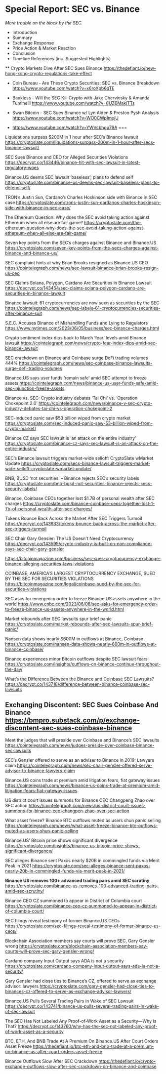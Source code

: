 # Special Report: SEC vs. Binance

_More trouble on the block by the SEC._

- Introduction
- Summary
- Exchange Response
- Price Action & Market Reaction
- Conclusion
- Timeline References (inc. Suggested Highlights)

** Crypto Markets Dive After SEC Sues Binance
https://thedefiant.io/new-hong-kong-crypto-regulations-take-effect

- Coin Bureau - Are These Crypto Securities: SEC vs. Binance Breakdown
	https://www.youtube.com/watch?v=x6roXpb6qTE
- Bankless - Will the SEC Kill Crypto with Jake Chervinsky & Amanda Tuminelli
	https://www.youtube.com/watch?v=8UZ6MakjTTs
- Swan Bitcoin - SEC Sues Binance w/ Lyn Alden & Preston Pysh Analysis
	https://www.youtube.com/watch?v=WO0CWpImojU

- https://www.youtube.com/watch?v=YWVcbhgu79A
===

Liquidations surpass $200M in 1 hour after SEC’s Binance lawsuit
https://cryptoslate.com/liquidations-surpass-200m-in-1-hour-after-secs-binance-lawsuit/

SEC Sues Binance and CEO for Alleged Securities Violations
https://decrypt.co/143446/binance-hit-with-sec-lawsuit-in-latest-regulatory-woes

Binance.US deems SEC lawsuit ‘baseless’; plans to defend self
https://cryptoslate.com/binance-us-deems-sec-lawsuit-baseless-plans-to-defend-self/

TRON’s Justin Sun, Cardano’s Charles Hoskinson side with Binance in SEC case
https://cryptoslate.com/trons-justin-sun-cardanos-charles-hoskinson-side-with-binance-in-sec-case/

The Ethereum Question: Why does the SEC avoid taking action against Ethereum when all else are fair game?
https://cryptoslate.com/the-ethereum-question-why-does-the-sec-avoid-taking-action-against-ethereum-when-all-else-are-fair-game/

Seven key points from the SEC’s charges against Binance and Binance.US
https://cryptoslate.com/seven-key-points-from-the-secs-charges-against-binance-and-binance-us/

SEC complaint hints at why Brian Brooks resigned as Binance​.US CEO
https://cointelegraph.com/news/sec-lawsuit-binance-brian-brooks-resign-us-ceo

SEC Claims Solana, Polygon, Cardano Are Securities in Binance Lawsuit
https://decrypt.co/143454/sec-claims-solana-polygon-cardano-are-securities-in-binance-lawsuit

Binance lawsuit: 61 cryptocurrencies are now seen as securities by the SEC
https://cointelegraph.com/news/sec-labels-61-cryptocurrencies-securities-after-binance-suit

S.E.C. Accuses Binance of Mishandling Funds and Lying to Regulators
https://www.nytimes.com/2023/06/05/business/sec-binance-charges.html

Crypto sentiment index dips back to March ‘fear’ levels amid Binance lawsuit
https://cointelegraph.com/news/crypto-fear-index-dips-amid-sec-binance-lawsuit

SEC crackdown on Binance and Coinbase surge DeFi trading volumes 444%
https://cointelegraph.com/news/sec-coinbase-binance-lawsuits-surge-defi-trading-volumes

Binance.​US says user funds ‘remain safe’ amid SEC attempt to freeze assets
https://cointelegraph.com/news/binance-us-user-funds-safe-amid-sec-injunction-freeze-assets

Binance vs. SEC: Crypto industry debates ‘Tai Chi’ vs. ‘Operation Chokepoint 2.0’
https://cointelegraph.com/news/binance-v-sec-crypto-industry-debates-tai-chi-vs-operation-chokepoint-2

SEC-induced panic saw $53 billion wiped from crypto market
https://cryptoslate.com/sec-induced-panic-saw-53-billion-wiped-from-crypto-market/

Binance CZ says SEC lawsuit is ‘an attack on the entire industry’
https://cryptoslate.com/binance-cz-says-sec-lawsuit-is-an-attack-on-the-entire-industry/

SEC’s Binance lawsuit triggers market-wide selloff: CryptoSlate wMarket Update
https://cryptoslate.com/secs-binance-lawsuit-triggers-market-wide-selloff-cryptoslate-wmarket-update/

BNB, BUSD ‘not securities’ – Binance rejects SEC’s security labels
https://cryptoslate.com/bnb-busd-not-securities-binance-rejects-secs-security-labels/

Binance, Coinbase CEOs together lost $1.7B of personal wealth after SEC charges
https://cryptoslate.com/binance-coinbase-ceos-together-lost-1-7b-of-personal-wealth-after-sec-charges/

Tokens Bounce Back Across the Market After SEC Triggers Turmoil
https://decrypt.co/143633/tokens-bounce-back-across-the-market-after-sec-triggers-turmoil

SEC Chair Gary Gensler: The US Doesn't Need Cryptocurrency
https://decrypt.co/143595/crypto-industry-is-built-on-non-compliance-says-sec-chair-gary-gensler

https://bitcoinmagazine.com/business/sec-sues-cryptocurrency-exchange-binance-alleging-securities-laws-violations

COINBASE, AMERICA’S LARGEST CRYPTOCURRENCY EXCHANGE, SUED BY THE SEC FOR SECURITIES VIOLATIONS
https://bitcoinmagazine.com/legal/coinbase-sued-by-the-sec-for-securities-violations

SEC asks for emergency order to freeze Binance US assets anywhere in the world
https://www.cnbc.com/2023/06/06/sec-asks-for-emergency-order-to-freeze-binance-us-assets-anywhere-in-the-world.html

Market rebounds after SEC lawsuits spur brief panic
https://cryptoslate.com/market-rebounds-after-sec-lawsuits-spur-brief-panic/

Nansen data shows nearly $600M in outflows at Binance, Coinbase
https://cryptoslate.com/nansen-data-shows-nearly-600m-in-outflows-at-binance-coinbase/

Binance experiences minor Bitcoin outflows despite SEC lawsuit fears
https://cryptoslate.com/insights/outflows-on-binance-continue-throughout-the-day/

What’s the Difference Between the Binance and Coinbase SEC Lawsuits?
https://decrypt.co/143718/difference-between-binance-coinbase-sec-lawsuits

Exchanging Discontent: SEC Sues Coinbase And Binance
https://bmpro.substack.com/p/exchange-discontent-sec-sues-coinbase-binance
----

Meet the judges that will preside over Coinbase and Binance’s SEC lawsuits
https://cointelegraph.com/news/judges-preside-over-coinbase-binance-sec-lawsuits

SEC’s Gensler offered to serve as an adviser to Binance in 2019: Lawyers claim
https://cointelegraph.com/news/sec-chair-gensler-offered-serve-advisor-to-binance-lawyers-claim

Binance.US coins trade at premium amid litigation fears, fiat gateway issues
https://cointelegraph.com/news/binance-us-coins-trade-at-premium-amid-litigation-fears-fiat-gateway-issues

US district court issues summons for Binance CEO Changpeng Zhao over SEC action
https://cointelegraph.com/news/us-district-court-issues-summons-for-binance-ceo-changpen-zhao-over-sec-action

What asset freeze? Binance BTC outflows muted as users shun panic selling
https://cointelegraph.com/news/what-asset-freeze-binance-btc-outflows-muted-as-users-shun-panic-selling

Binance.US’ Bitcoin price shows significant divergence
https://cryptoslate.com/insights/binance-us-bitcoin-price-shows-significant-divergence/

SEC alleges Binance sent Paxos nearly $20B in commingled funds via Merit Peak in 2021
https://cryptoslate.com/sec-alleges-binance-sent-paxos-nearly-20b-in-commingled-funds-via-merit-peak-in-2021/

**Binance US removes 100+ advanced trading pairs amid SEC scrutiny**
https://cryptoslate.com/binance-us-removes-100-advanced-trading-pairs-amid-sec-scrutiny/

Binance CEO CZ summoned to appear in District of Columbia court
https://cryptoslate.com/binance-ceo-cz-summoned-to-appear-in-district-of-columbia-court/

SEC filings reveal testimony of former Binance.US CEOs
https://cryptoslate.com/sec-filings-reveal-testimony-of-former-binance-us-ceos/

Blockchain Association members say courts will prove SEC, Gary Gensler wrong
https://cryptoslate.com/blockchain-association-members-say-courts-will-prove-sec-gary-gensler-wrong/

Cardano company Input Output says ADA is not a security
https://cryptoslate.com/cardano-company-input-output-says-ada-is-not-a-security/

Gary Gensler had close ties to Binance’s CZ, offered to serve as exchange advisor: lawyers
https://cryptoslate.com/gary-gensler-had-close-ties-to-binances-cz-offered-to-serve-as-exchange-advisor-lawyers/

Binance.US Pulls Several Trading Pairs in Wake of SEC Lawsuit
https://decrypt.co/143741/binance-us-pulls-several-trading-pairs-in-wake-of-sec-lawsuit

The SEC Has Not Labeled Any Proof-of-Work Asset as a Security—Why Is That?
https://decrypt.co/143760/why-has-the-sec-not-labeled-any-proof-of-work-asset-as-a-security

BTC, ETH, And BNB Trade At A Premium On Binance.US After Court Orders Asset Freeze
https://thedefiant.io/btc-eth-and-bnb-trade-at-a-premium-on-binance-us-after-court-orders-asset-freeze

Binance Outflows Slow After SEC Crackdown
https://thedefiant.io/crypto-exchange-outflows-slow-after-sec-crackdown-on-binance-and-coinbase
